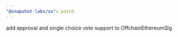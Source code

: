 ```yaml
---
"@snapshot-labs/sx": patch
---
```


add approval and single choice vote support to OffchainEthereumSig
